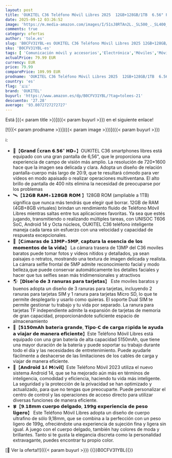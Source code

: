 ```yaml
---
layout: post
title: 'OUKITEL C36 Teléfono Móvil Libres 2025  12GB+128GB/1TB  6.56" Pantalla HD+90Hz  Android 14 Móvil  Batería 5150mAh  Cámara13MP Smartphone 4G Dual SIM  Octa-Core/Face ID/Fingerprint/OTG/GPS   Negro '
date: 2025-09-12 03:26:52
image: 'https://m.media-amazon.com/images/I/51sJ8RTAn2L._SL500_._SL400_.jpg'
comments: true
category: ofertas
author: 'tole.es'
slug: 'B0CFV31YBL-es OUKITEL C36 Teléfono Móvil Libres 2025 12GB+128GB/1TB...'
sku: 'B0CFV31YBL-es'
tags: [ 'Comunicación móvil y accesorios','Electrónica','Móviles','Móviles y smartphones libres','android','oukitel','🇪🇸', ]
actualPrice: 79.99 EUR
currency: EUR
price: 79.99
comparePrice: 109.99 EUR
prodname: 'OUKITEL C36 Teléfono Móvil Libres 2025  12GB+128GB/1TB  6.56" Pantalla HD+90Hz  Android 14 Móvil  Batería 5150mAh  Cámara13MP Smartphone 4G Dual SIM  Octa-Core/Face ID/Fingerprint/OTG/GPS   Negro '
country: 'es'
flag: '🇪🇸'
brand: 'OUKITEL'
buyurl: 'https://www.amazon.es/dp/B0CFV31YBL/?tag=tolees-21'
descuento: '27.28'
average: '93.8072727272727'
---
```


Está [{{< param title >}}]({{< param buyurl >}}) en el siguiente enlace!

[![{{< param prodname >}}]({{< param image >}})]({{< param buyurl >}})

ℹ️:

- 🌈【𝗚𝗿𝗮𝗻𝗱 É𝗰𝗿𝗮𝗻 𝟲.𝟱𝟲" 𝗛𝗗+】OUKITEL C36 smartphones libres está equipado con una gran pantalla de 6,56", que le proporciona una experiencia de campo de visión más amplio. La resolución de 720*1600 hace que la imagen sea delicada y clara. Adopta un diseño de relación pantalla-cuerpo más largo de 20:9, que te resultará cómodo para ver vídeos en modo apaisado o realizar operaciones multiventana. El alto brillo de pantalla de 400 nits elimina la necesidad de preocuparse por los problemas
- 🛰【𝟭𝟮𝗚𝗕 𝗥𝗔𝗠+𝟭𝟮𝟴𝗚𝗕 𝗥𝗢𝗠 】128GB ROM (ampliable a 1TB) significa que nunca más tendrás que elegir qué borrar. 12GB de RAM (4GB+8GB virtuales) brindan un rendimiento fluido de Teléfono Móvil Libres mientras saltas entre tus aplicaciones favoritas. Ya sea que estés jugando, transmitiendo o realizando múltiples tareas, con UNISOC T606 SoC, Android 14 y Octa núcleos, OUKITEL C36 teléfono inteligente maneja cada tarea sin esfuerzo con una velocidad y capacidad de respuesta excepcionales.
- 📸【𝗖á𝗺𝗮𝗿𝗮𝘀 𝗱𝗲 𝟭𝟯𝗠𝗣+𝟱𝗠𝗣, 𝗰𝗮𝗽𝘁𝘂𝗿𝗮 𝗹𝗮 𝗲𝘀𝗲𝗻𝗰𝗶𝗮 𝗱𝗲 𝗹𝗼𝘀 𝗺𝗼𝗺𝗲𝗻𝘁𝗼𝘀 𝗱𝗲 𝗹𝗮 𝘃𝗶𝗱𝗮】 La cámara trasera de 13MP del C36 moviles baratos puede tomar fotos y vídeos nítidos y detallados, ya sean paisajes o retratos, mostrando una textura de imagen delicada y realista. La cámara selfie frontal de 5MP admite reconocimiento facial y modo belleza,que puede conservar automáticamente los detalles faciales y hacer que tus selfies sean más tridimensionales y atractivos
- 🌎【𝗗𝗶𝘀𝗲ñ𝗼 𝗱𝗲 𝟯 𝗿𝗮𝗻𝘂𝗿𝗮𝘀 𝗽𝗮𝗿𝗮 𝘁𝗮𝗿𝗷𝗲𝘁𝗮𝘀】 Este moviles baratos y buenos adopta un diseño de 3 ranuras para tarjetas, incluyendo 2 ranuras para tarjetas SIM y 1 ranura para tarjetas Micro SD, lo que te permite desplegarlo y usarlo como quieras. El soporte Dual SIM te permite gestionar tu trabajo y tu vida por separado. La ranura para tarjetas TF independiente admite la expansión de tarjetas de memoria de gran capacidad, proporcionándote suficiente espacio de almacenamiento
- 🔋【𝟱𝟭𝟱𝟬𝗺𝗔𝗵 𝗯𝗮𝘁𝗲𝗿í𝗮 𝗴𝗿𝗮𝗻𝗱𝗲, 𝗧𝗶𝗽𝗼-𝗖 𝗱𝗲 𝗰𝗮𝗿𝗴𝗮 𝗿á𝗽𝗶𝗱𝗮 𝗹𝗲 𝗮𝘆𝘂𝗱𝗮 𝗮 𝘃𝗶𝗮𝗷𝗮𝗿 𝗱𝗲 𝗺𝗮𝗻𝗲𝗿𝗮 𝗲𝗳𝗶𝗰𝗶𝗲𝗻𝘁𝗲】Este Teléfono Móvil Libres está equipado con una gran batería de alta capacidad 5150mAh, que tiene una mayor duración de la batería y puede soportar su trabajo durante todo el día y las necesidades de entretenimiento. Puede ayudarle fácilmente a deshacerse de las limitaciones de los cables de carga y viajar de manera eficiente.
- 🚀【𝗔𝗻𝗱𝗿𝗼𝗶𝗱 𝟭4 𝗠ó𝘃𝗶𝗹】Este Teléfono Móvil 2023 utiliza el nuevo sistema Android 14, que se ha mejorado aún más en términos de inteligencia, comodidad y eficiencia, haciendo tu vida más inteligente. La seguridad y la protección de la privacidad se han optimizado y actualizado, para que no tengas que preocuparte. Puede personalizar el centro de control y las operaciones de acceso directo para utilizar diversas funciones de manera eficiente.
- 🍀【𝟵.𝟭𝟴𝗺𝗺 𝗰𝘂𝗲𝗿𝗽𝗼 𝗱𝗲𝗹𝗴𝗮𝗱𝗼, 𝟭𝟵𝟵𝗴 𝗲𝘅𝗽𝗲𝗿𝗶𝗲𝗻𝗰𝗶𝗮 𝗱𝗲 𝗽𝗲𝘀𝗼 𝗹𝗶𝗴𝗲𝗿𝗼】 Este Teléfono Móvil Libres adopta un diseño de cuerpo ultrafino de sólo 9,18mm, que se combina a la perfección con un peso ligero de 199g, ofreciéndote una experiencia de sujeción fina y ligera sin igual. A juego con el cuerpo delgado, también hay colores de moda y brillantes. Tanto si te gusta la elegancia discreta como la personalidad extravagante, puedes encontrar tu propio color.

[🛒 Ver la oferta!!]({{< param buyurl >}})
{{<world>}}B0CFV31YBL{{</world>}}
